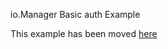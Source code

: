 io.Manager Basic auth Example

This example has been moved [here](https://github.com/InteropIO/manager-examples/tree/main/auth-basic)
